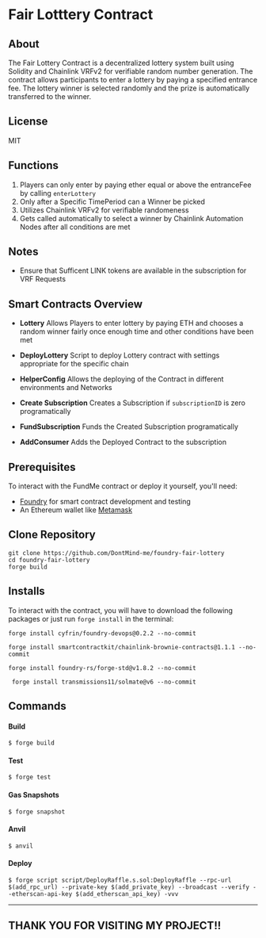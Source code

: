# Fair Lotttery Contract

## About

The Fair Lottery Contract is a decentralized lottery system built using Solidity and Chainlink VRFv2 for verifiable random number generation. The contract allows participants to enter a lottery by paying a specified entrance fee. The lottery winner is selected randomly and the prize is automatically transferred to the winner.

## License

MIT

## Functions

1. Players can only enter by paying ether equal or above the entranceFee by calling ```enterLottery```
2. Only after a Specific TimePeriod can a Winner be picked
3. Utilizes Chainlink VRFv2 for verifiable randomeness
4. Gets called automatically to select a winner by Chainlink Automation Nodes after all conditions are met

## Notes

- Ensure that Sufficent LINK tokens are available in the subscription for VRF Requests

## Smart Contracts Overview

- **Lottery** Allows Players to enter lottery by paying ETH and chooses a random winner fairly once enough time and other conditions have been met

- **DeployLottery** Script to deploy Lottery contract with settings appropriate for the specific chain

- **HelperConfig** Allows the deploying of the Contract in different environments and Networks

- **Create Subscription** Creates a Subscription if ```subscriptionID``` is zero programatically

- **FundSubscription** Funds the Created Subscription programatically

- **AddConsumer** Adds the Deployed Contract to the subscription 

## Prerequisites

To interact with the FundMe contract or deploy it yourself, you'll need:
- [Foundry](https://book.getfoundry.sh/getting-started/installation.html) for smart contract development and testing
- An Ethereum wallet like [Metamask](https://metamask.io/)

## Clone Repository 

```
git clone https://github.com/DontMind-me/foundry-fair-lottery
cd foundry-fair-lottery
forge build
```
## Installs

To interact with the contract, you will have to download the following packages or just run ```forge install``` in the terminal:

```
forge install cyfrin/foundry-devops@0.2.2 --no-commit
```

```
forge install smartcontractkit/chainlink-brownie-contracts@1.1.1 --no-commit
```

```
forge install foundry-rs/forge-std@v1.8.2 --no-commit
```

```
 forge install transmissions11/solmate@v6 --no-commit
```

## Commands

#### Build

```shell
$ forge build
```

#### Test

```shell
$ forge test
```

#### Gas Snapshots

```shell
$ forge snapshot
```

#### Anvil

```shell
$ anvil
```

#### Deploy

```shell
$ forge script script/DeployRaffle.s.sol:DeployRaffle --rpc-url $(add_rpc_url) --private-key $(add_private_key) --broadcast --verify --etherscan-api-key $(add_etherscan_api_key) -vvv
```
------------------------------------
## THANK YOU FOR VISITING MY PROJECT!!

